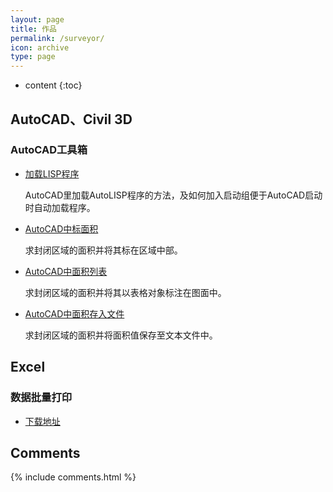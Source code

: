 ```yaml
---
layout: page
title: 作品
permalink: /surveyor/
icon: archive
type: page
---
```


* content
{:toc}

## AutoCAD、Civil 3D

### AutoCAD工具箱

* [加载LISP程序](/2017/01/01/acad-toolkit/#%E5%8A%A0%E8%BD%BD)

    AutoCAD里加载AutoLISP程序的方法，及如何加入启动组便于AutoCAD启动时自动加载程序。

* [AutoCAD中标面积](https://qin-dong.github.io/2017/01/01/acad-toolkit/#%E9%9D%A2%E7%A7%AF%E6%A0%87%E6%B3%A8)

    求封闭区域的面积并将其标在区域中部。

* [AutoCAD中面积列表](https://qin-dong.github.io/2017/01/01/acad-toolkit/#%E6%B1%82%E9%9D%A2%E7%A7%AF%E8%87%B3cad%E8%A1%A8%E4%B8%AD)

    求封闭区域的面积并将其以表格对象标注在图面中。

* [AutoCAD中面积存入文件](https://qin-dong.github.io/2017/01/01/acad-toolkit/#%E6%B1%82%E9%9D%A2%E7%A7%AF%E5%B9%B6%E4%BF%9D%E5%AD%98%E5%85%A5%E6%96%87%E4%BB%B6%E4%B8%AD)

    求封闭区域的面积并将面积值保存至文本文件中。


## Excel

### 数据批量打印

* [下载地址](http://qin-dong.github.io/)




## Comments

{% include comments.html %}
